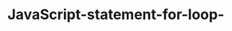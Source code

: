 # JavaScript-statement-for-loop-
<body>
		<p id="demo"></p>
	<script>
		var sum= 0;
		for(var x=5; x <= 10; x= x+1){
			sum = sum+x;
			
		}
	    document.write(sum);

		</script>
	</body>
